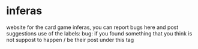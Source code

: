 # inferas
website for the card game inferas, you can report bugs here and post suggestions
use of the labels:
bug: if you found something that you think is not suppost to happen / be their post under this tag

